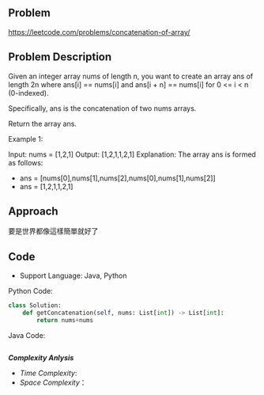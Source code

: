 ## Problem

https://leetcode.com/problems/concatenation-of-array/

## Problem Description

Given an integer array nums of length n, you want to create an array ans of length 2n where ans[i] == nums[i] and ans[i + n] == nums[i] for 0 <= i < n (0-indexed).

Specifically, ans is the concatenation of two nums arrays.

Return the array ans.

 

Example 1:

Input: nums = [1,2,1]
Output: [1,2,1,1,2,1]
Explanation: The array ans is formed as follows:
- ans = [nums[0],nums[1],nums[2],nums[0],nums[1],nums[2]]
- ans = [1,2,1,1,2,1]



## Approach

要是世界都像這樣簡單就好了

## Code

- Support Language: Java, Python

Python Code:

```py
class Solution:
    def getConcatenation(self, nums: List[int]) -> List[int]:
        return nums+nums
```

Java Code:

```

```

**_Complexity Anlysis_**

- _Time Complexity_: 
- _Space Complexity_：
